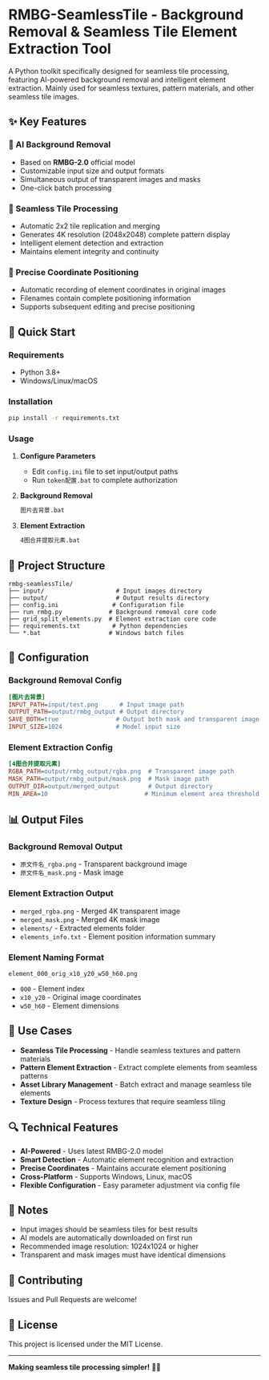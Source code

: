 # RMBG-SeamlessTile - Background Removal & Seamless Tile Element Extraction Tool

A Python toolkit specifically designed for seamless tile processing, featuring AI-powered background removal and intelligent element extraction. Mainly used for seamless textures, pattern materials, and other seamless tile images.

## ✨ Key Features

### 🎨 AI Background Removal
- Based on **RMBG-2.0** official model
- Customizable input size and output formats
- Simultaneous output of transparent images and masks
- One-click batch processing

### 🔄 Seamless Tile Processing
- Automatic 2x2 tile replication and merging
- Generates 4K resolution (2048x2048) complete pattern display
- Intelligent element detection and extraction
- Maintains element integrity and continuity

### 📍 Precise Coordinate Positioning
- Automatic recording of element coordinates in original images
- Filenames contain complete positioning information
- Supports subsequent editing and precise positioning

## 🚀 Quick Start

### Requirements
- Python 3.8+
- Windows/Linux/macOS

### Installation
```bash
pip install -r requirements.txt
```

### Usage

1. **Configure Parameters**
   - Edit `config.ini` file to set input/output paths
   - Run `token配置.bat` to complete authorization

2. **Background Removal**
   ```bash
   图片去背景.bat
   ```

3. **Element Extraction**
   ```bash
   4图合并提取元素.bat
   ```

## 📁 Project Structure

```
rmbg-seamlessTile/
├── input/                    # Input images directory
├── output/                   # Output results directory
├── config.ini               # Configuration file
├── run_rmbg.py             # Background removal core code
├── grid_split_elements.py  # Element extraction core code
├── requirements.txt         # Python dependencies
└── *.bat                   # Windows batch files
```

## 🔧 Configuration

### Background Removal Config
```ini
[图片去背景]
INPUT_PATH=input/test.png      # Input image path
OUTPUT_PATH=output/rmbg_output # Output directory
SAVE_BOTH=true                # Output both mask and transparent image
INPUT_SIZE=1024               # Model input size
```

### Element Extraction Config
```ini
[4图合并提取元素]
RGBA_PATH=output/rmbg_output/rgba.png  # Transparent image path
MASK_PATH=output/rmbg_output/mask.png  # Mask image path
OUTPUT_DIR=output/merged_output        # Output directory
MIN_AREA=10                           # Minimum element area threshold
```

## 📊 Output Files

### Background Removal Output
- `原文件名_rgba.png` - Transparent background image
- `原文件名_mask.png` - Mask image

### Element Extraction Output
- `merged_rgba.png` - Merged 4K transparent image
- `merged_mask.png` - Merged 4K mask image
- `elements/` - Extracted elements folder
- `elements_info.txt` - Element position information summary

### Element Naming Format
```
element_000_orig_x10_y20_w50_h60.png
```
- `000` - Element index
- `x10_y20` - Original image coordinates
- `w50_h60` - Element dimensions

## 🎯 Use Cases

- **Seamless Tile Processing** - Handle seamless textures and pattern materials
- **Pattern Element Extraction** - Extract complete elements from seamless patterns
- **Asset Library Management** - Batch extract and manage seamless tile elements
- **Texture Design** - Process textures that require seamless tiling

## 🔍 Technical Features

- **AI-Powered** - Uses latest RMBG-2.0 model
- **Smart Detection** - Automatic element recognition and extraction
- **Precise Coordinates** - Maintains accurate element positioning
- **Cross-Platform** - Supports Windows, Linux, macOS
- **Flexible Configuration** - Easy parameter adjustment via config file

## 📝 Notes

- Input images should be seamless tiles for best results
- AI models are automatically downloaded on first run
- Recommended image resolution: 1024x1024 or higher
- Transparent and mask images must have identical dimensions

## 🤝 Contributing

Issues and Pull Requests are welcome!

## 📄 License

This project is licensed under the MIT License.

---

**Making seamless tile processing simpler!** 🔄✨
